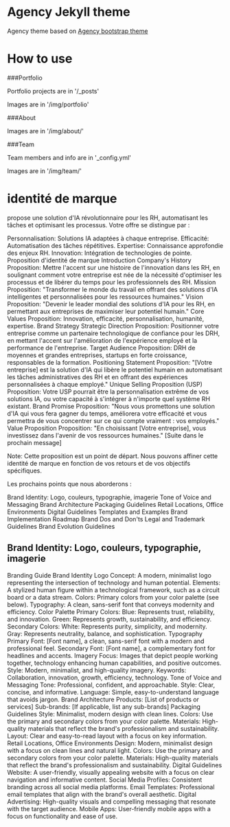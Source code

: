 Agency Jekyll theme
====================

Agency theme based on [Agency bootstrap theme ](https://startbootstrap.com/template-overviews/agency/)

# How to use

###Portfolio 

Portfolio projects are in '/_posts'

Images are in '/img/portfolio'

###About

Images are in '/img/about/'

###Team

Team members and info are in '_config.yml'

Images are in '/img/team/'


# identité de marque

propose une solution d'IA révolutionnaire pour les RH, automatisant les tâches et optimisant les processus. Votre offre se distingue par :

Personnalisation: Solutions IA adaptées à chaque entreprise.
Efficacité: Automatisation des tâches répétitives.
Expertise: Connaissance approfondie des enjeux RH.
Innovation: Intégration de technologies de pointe.
Proposition d'identité de marque
Introduction
Company's History
Proposition: Mettre l'accent sur une histoire de l'innovation dans les RH, en soulignant comment votre entreprise est née de la nécessité d'optimiser les processus et de libérer du temps pour les professionnels des RH.
Mission
Proposition: "Transformer le monde du travail en offrant des solutions d'IA intelligentes et personnalisées pour les ressources humaines."
Vision
Proposition: "Devenir le leader mondial des solutions d'IA pour les RH, en permettant aux entreprises de maximiser leur potentiel humain."
Core Values
Proposition: Innovation, efficacité, personnalisation, humanité, expertise.
Brand Strategy
Strategic Direction
Proposition: Positionner votre entreprise comme un partenaire technologique de confiance pour les DRH, en mettant l'accent sur l'amélioration de l'expérience employé et la performance de l'entreprise.
Target Audience
Proposition: DRH de moyennes et grandes entreprises, startups en forte croissance, responsables de la formation.
Positioning Statement
Proposition: "[Votre entreprise] est la solution d'IA qui libère le potentiel humain en automatisant les tâches administratives des RH et en offrant des expériences personnalisées à chaque employé."
Unique Selling Proposition (USP)
Proposition: Votre USP pourrait être la personnalisation extrême de vos solutions IA, ou votre capacité à s'intégrer à n'importe quel système RH existant.
Brand Promise
Proposition: "Nous vous promettons une solution d'IA qui vous fera gagner du temps, améliorera votre efficacité et vous permettra de vous concentrer sur ce qui compte vraiment : vos employés."
Value Proposition
Proposition: "En choisissant [Votre entreprise], vous investissez dans l'avenir de vos ressources humaines."
[Suite dans le prochain message]

Note: Cette proposition est un point de départ. Nous pouvons affiner cette identité de marque en fonction de vos retours et de vos objectifs spécifiques.

Les prochains points que nous aborderons :

Brand Identity: Logo, couleurs, typographie, imagerie
Tone of Voice and Messaging
Brand Architecture
Packaging Guidelines
Retail Locations, Office Environments
Digital Guidelines
Templates and Examples
Brand Implementation Roadmap
Brand Dos and Don'ts
Legal and Trademark Guidelines
Brand Evolution Guidelines

## Brand Identity: Logo, couleurs, typographie, imagerie

Branding Guide
Brand Identity
Logo
Concept: A modern, minimalist logo representing the intersection of technology and human potential.
Elements: A stylized human figure within a technological framework, such as a circuit board or a data stream.
Colors: Primary colors from your color palette (see below).
Typography: A clean, sans-serif font that conveys modernity and efficiency.
Color Palette
Primary Colors:
Blue: Represents trust, reliability, and innovation.
Green: Represents growth, sustainability, and efficiency.
Secondary Colors:
White: Represents purity, simplicity, and modernity.
Gray: Represents neutrality, balance, and sophistication.
Typography
Primary Font: [Font name], a clean, sans-serif font with a modern and professional feel.
Secondary Font: [Font name], a complementary font for headlines and accents.
Imagery
Focus: Images that depict people working together, technology enhancing human capabilities, and positive outcomes.
Style: Modern, minimalist, and high-quality imagery.
Keywords: Collaboration, innovation, growth, efficiency, technology.
Tone of Voice and Messaging
Tone: Professional, confident, and approachable.
Style: Clear, concise, and informative.
Language: Simple, easy-to-understand language that avoids jargon.
Brand Architecture
Products: [List of products or services]
Sub-brands: [If applicable, list any sub-brands]
Packaging Guidelines
Style: Minimalist, modern design with clean lines.
Colors: Use the primary and secondary colors from your color palette.
Materials: High-quality materials that reflect the brand's professionalism and sustainability.
Layout: Clear and easy-to-read layout with a focus on key information.
Retail Locations, Office Environments
Design: Modern, minimalist design with a focus on clean lines and natural light.
Colors: Use the primary and secondary colors from your color palette.
Materials: High-quality materials that reflect the brand's professionalism and sustainability.
Digital Guidelines
Website: A user-friendly, visually appealing website with a focus on clear navigation and informative content.
Social Media Profiles: Consistent branding across all social media platforms.
Email Templates: Professional email templates that align with the brand's overall aesthetic.
Digital Advertising: High-quality visuals and compelling messaging that resonate with the target audience.
Mobile Apps: User-friendly mobile apps with a focus on functionality and ease of use.
